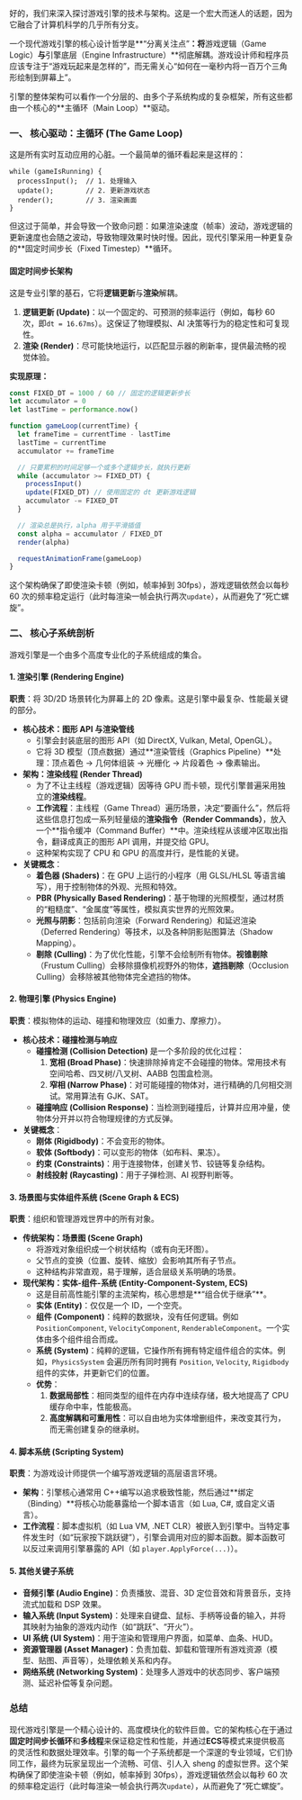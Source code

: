 好的，我们来深入探讨游戏引擎的技术与架构。这是一个宏大而迷人的话题，因为它融合了计算机科学的几乎所有分支。

一个现代游戏引擎的核心设计哲学是**“分离关注点”**：将**游戏逻辑（Game Logic）**与**引擎底层（Engine Infrastructure）**彻底解耦。游戏设计师和程序员应该专注于“游戏玩起来是怎样的”，而无需关心“如何在一毫秒内将一百万个三角形绘制到屏幕上”。

引擎的整体架构可以看作一个分层的、由多个子系统构成的复杂框架，所有这些都由一个核心的**主循环（Main Loop）**驱动。

### 一、 核心驱动：主循环 (The Game Loop)

这是所有实时互动应用的心脏。一个最简单的循环看起来是这样的：

```
while (gameIsRunning) {
  processInput();  // 1. 处理输入
  update();        // 2. 更新游戏状态
  render();        // 3. 渲染画面
}
```

但这过于简单，并会导致一个致命问题：如果渲染速度（帧率）波动，游戏逻辑的更新速度也会随之波动，导致物理效果时快时慢。因此，现代引擎采用一种更复杂的**固定时间步长（Fixed Timestep）**循环。

#### 固定时间步长架构

这是专业引擎的基石，它将**逻辑更新**与**渲染**解耦。

1.  **逻辑更新 (Update)**：以一个固定的、可预测的频率运行（例如，每秒 60 次，即`dt = 16.67ms`）。这保证了物理模拟、AI 决策等行为的稳定性和可复现性。
2.  **渲染 (Render)**：尽可能快地运行，以匹配显示器的刷新率，提供最流畅的视觉体验。

**实现原理：**

```typescript
const FIXED_DT = 1000 / 60 // 固定的逻辑更新步长
let accumulator = 0
let lastTime = performance.now()

function gameLoop(currentTime) {
  let frameTime = currentTime - lastTime
  lastTime = currentTime
  accumulator += frameTime

  // 只要累积的时间足够一个或多个逻辑步长，就执行更新
  while (accumulator >= FIXED_DT) {
    processInput()
    update(FIXED_DT) // 使用固定的 dt 更新游戏逻辑
    accumulator -= FIXED_DT
  }

  // 渲染总是执行，alpha 用于平滑插值
  const alpha = accumulator / FIXED_DT
  render(alpha)

  requestAnimationFrame(gameLoop)
}
```

这个架构确保了即使渲染卡顿（例如，帧率掉到 30fps），游戏逻辑依然会以每秒 60 次的频率稳定运行（此时每渲染一帧会执行两次`update`），从而避免了“死亡螺旋”。

### 二、 核心子系统剖析

游戏引擎是一个由多个高度专业化的子系统组成的集合。

#### 1. 渲染引擎 (Rendering Engine)

**职责**：将 3D/2D 场景转化为屏幕上的 2D 像素。这是引擎中最复杂、性能最关键的部分。

- **核心技术：图形 API 与渲染管线**
  - 引擎会封装底层的图形 API（如 DirectX, Vulkan, Metal, OpenGL）。
  - 它将 3D 模型（顶点数据）通过**渲染管线（Graphics Pipeline）**处理：顶点着色 -> 几何体组装 -> 光栅化 -> 片段着色 -> 像素输出。
- **架构：渲染线程 (Render Thread)**
  - 为了不让主线程（游戏逻辑）因等待 GPU 而卡顿，现代引擎普遍采用独立的**渲染线程**。
  - **工作流程**：主线程（Game Thread）遍历场景，决定“要画什么”，然后将这些信息打包成一系列轻量级的**渲染指令（Render Commands）**，放入一个**指令缓冲（Command Buffer）**中。渲染线程从该缓冲区取出指令，翻译成真正的图形 API 调用，并提交给 GPU。
  - 这种架构实现了 CPU 和 GPU 的高度并行，是性能的关键。
- **关键概念**：
  - **着色器 (Shaders)**：在 GPU 上运行的小程序（用 GLSL/HLSL 等语言编写），用于控制物体的外观、光照和特效。
  - **PBR (Physically Based Rendering)**：基于物理的光照模型，通过材质的“粗糙度”、“金属度”等属性，模拟真实世界的光照效果。
  - **光照与阴影**：包括前向渲染（Forward Rendering）和延迟渲染（Deferred Rendering）等技术，以及各种阴影贴图算法（Shadow Mapping）。
  - **剔除 (Culling)**：为了优化性能，引擎不会绘制所有物体。**视锥剔除**（Frustum Culling）会移除摄像机视野外的物体，**遮挡剔除**（Occlusion Culling）会移除被其他物体完全遮挡的物体。

#### 2. 物理引擎 (Physics Engine)

**职责**：模拟物体的运动、碰撞和物理效应（如重力、摩擦力）。

- **核心技术：碰撞检测与响应**
  - **碰撞检测 (Collision Detection)** 是一个多阶段的优化过程：
    1.  **宽相 (Broad Phase)**：快速排除掉肯定不会碰撞的物体。常用技术有空间哈希、四叉树/八叉树、AABB 包围盒检测。
    2.  **窄相 (Narrow Phase)**：对可能碰撞的物体对，进行精确的几何相交测试。常用算法有 GJK、SAT。
  - **碰撞响应 (Collision Response)**：当检测到碰撞后，计算并应用冲量，使物体分开并以符合物理规律的方式反弹。
- **关键概念**：
  - **刚体 (Rigidbody)**：不会变形的物体。
  - **软体 (Softbody)**：可以变形的物体（如布料、果冻）。
  - **约束 (Constraints)**：用于连接物体，创建关节、铰链等复杂结构。
  - **射线投射 (Raycasting)**：用于子弹检测、AI 视野判断等。

#### 3. 场景图与实体组件系统 (Scene Graph & ECS)

**职责**：组织和管理游戏世界中的所有对象。

- **传统架构：场景图 (Scene Graph)**
  - 将游戏对象组织成一个树状结构（或有向无环图）。
  - 父节点的变换（位置、旋转、缩放）会影响其所有子节点。
  - 这种结构非常直观，易于理解，适合层级关系明确的场景。
- **现代架构：实体-组件-系统 (Entity-Component-System, ECS)**
  - 这是目前高性能引擎的主流架构，核心思想是**“组合优于继承”**。
  - **实体 (Entity)**：仅仅是一个 ID，一个空壳。
  - **组件 (Component)**：纯粹的数据块，没有任何逻辑。例如 `PositionComponent`, `VelocityComponent`, `RenderableComponent`。一个实体由多个组件组合而成。
  - **系统 (System)**：纯粹的逻辑，它操作所有拥有特定组件组合的实体。例如，`PhysicsSystem` 会遍历所有同时拥有 `Position`, `Velocity`, `Rigidbody` 组件的实体，并更新它们的位置。
  - **优势**：
    1.  **数据局部性**：相同类型的组件在内存中连续存储，极大地提高了 CPU 缓存命中率，性能极高。
    2.  **高度解耦和可重用性**：可以自由地为实体增删组件，来改变其行为，而无需创建复杂的继承树。

#### 4. 脚本系统 (Scripting System)

**职责**：为游戏设计师提供一个编写游戏逻辑的高层语言环境。

- **架构**：引擎核心通常用 C++编写以追求极致性能，然后通过**绑定（Binding）**将核心功能暴露给一个脚本语言（如 Lua, C#, 或自定义语言）。
- **工作流程**：脚本虚拟机（如 Lua VM, .NET CLR）被嵌入到引擎中。当特定事件发生时（如“玩家按下跳跃键”），引擎会调用对应的脚本函数。脚本函数可以反过来调用引擎暴露的 API（如 `player.ApplyForce(...)`）。

#### 5. 其他关键子系统

- **音频引擎 (Audio Engine)**：负责播放、混音、3D 定位音效和背景音乐，支持流式加载和 DSP 效果。
- **输入系统 (Input System)**：处理来自键盘、鼠标、手柄等设备的输入，并将其映射为抽象的游戏内动作（如“跳跃”、“开火”）。
- **UI 系统 (UI System)**：用于渲染和管理用户界面，如菜单、血条、HUD。
- **资源管理器 (Asset Manager)**：负责加载、卸载和管理所有游戏资源（模型、贴图、声音等），处理依赖关系和内存。
- **网络系统 (Networking System)**：处理多人游戏中的状态同步、客户端预测、延迟补偿等复杂问题。

### 总结

现代游戏引擎是一个精心设计的、高度模块化的软件巨兽。它的架构核心在于通过**固定时间步长循环**和**多线程**来保证稳定性和性能，并通过**ECS**等模式来提供极高的灵活性和数据处理效率。引擎的每一个子系统都是一个深邃的专业领域，它们协同工作，最终为玩家呈现出一个流畅、可信、引人入 sheng 的虚拟世界。这个架构确保了即使渲染卡顿（例如，帧率掉到 30fps），游戏逻辑依然会以每秒 60 次的频率稳定运行（此时每渲染一帧会执行两次`update`），从而避免了“死亡螺旋”。
